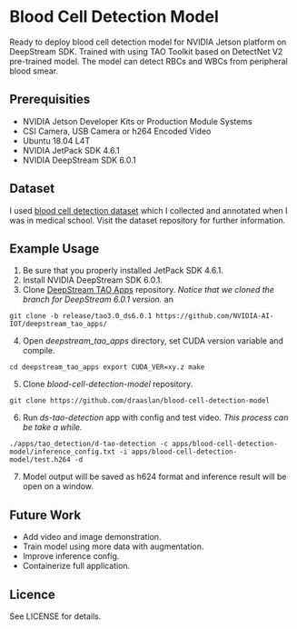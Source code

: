 # Blood Cell Detection Model
Ready to deploy blood cell detection model for NVIDIA Jetson platform on DeepStream SDK. Trained with using TAO Toolkit based on DetectNet V2 pre-trained model. The model can detect RBCs and WBCs from peripheral blood smear.

## Prerequisities

- NVIDIA Jetson Developer Kits or Production Module Systems
- CSI Camera, USB Camera or h264 Encoded Video
- Ubuntu 18.04 L4T
- NVIDIA JetPack SDK 4.6.1
- NVIDIA DeepStream SDK 6.0.1

## Dataset
I used [blood cell detection dataset]() which I collected and annotated when I was in medical school. Visit the dataset repository for further information.

## Example Usage
1. Be sure that you properly installed JetPack SDK 4.6.1.
2. Install NVIDIA DeepStream SDK 6.0.1.
3. Clone [DeepStream TAO Apps](https://github.com/NVIDIA-AI-IOT/deepstream_tao_apps/tree/release/tao3.0_ds6.0.1) repository. *Notice that we cloned the branch for DeepStream 6.0.1 version.* an

``
git clone -b release/tao3.0_ds6.0.1 https://github.com/NVIDIA-AI-IOT/deepstream_tao_apps/
``

4. Open *deepstream_tao_apps* directory, set CUDA version variable and compile.

``
cd deepstream_tao_apps
export CUDA_VER=xy.z
make
``

5. Clone *blood-cell-detection-model* repository.

``
git clone https://github.com/draaslan/blood-cell-detection-model
``


6. Run *ds-tao-detection* app with config and test video. *This process can be take a while.*

``
./apps/tao_detection/d-tao-detection -c apps/blood-cell-detection-model/inference_config.txt -i apps/blood-cell-detection-model/test.h264 -d
``

7. Model output will be saved as h624 format and inference result will be open on a window.

## Future Work
- Add video and image demonstration.
- Train model using more data with augmentation.
- Improve inference config.
- Containerize full application.

## Licence
See LICENSE for details.